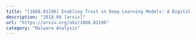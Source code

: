 ```yaml
---
title: "[1808.01196] Enabling Trust in Deep Learning Models: A Digital Forensics Case Study"
description: "2018.08 [arxiv]"
url: "https://arxiv.org/abs/1808.01196"
category: "Malware Analysis"
---
```

